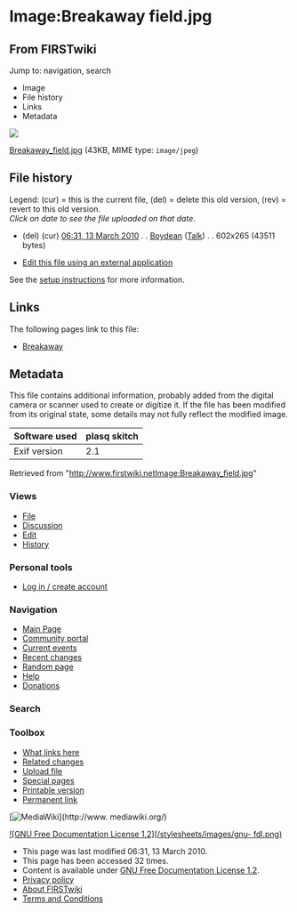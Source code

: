 # Image:Breakaway field.jpg

## From FIRSTwiki

Jump to: navigation, search

- Image
- File history
- Links
- Metadata

![](/media/0/00/Breakaway_field.jpg)

[Breakaway_field.jpg](/media/0/00/Breakaway_field.jpg "Breakaway field.jpg") (43KB, MIME type: `image/jpeg`)

## File history

Legend: (cur) = this is the current file, (del) = delete this old version, (rev) = revert to this old version.<br>
_Click on date to see the file uploaded on that date_.

- (del) (cur) [06:31, 13 March 2010](/media/0/00/Breakaway_field.jpg "/media/0/00/Breakaway field.jpg") . . [Boydean](User:Boydean "User:Boydean") ([Talk](/index.php?title=User_talk:Boydean&action=edit "User talk:Boydean")) . . 602x265 (43511 bytes)

- [Edit this file using an external application](/index.php?title=Image:Breakaway_field.jpg&action=edit&externaledit=true&mode=file "Image:Breakaway field.jpg")

See the [setup instructions](http://meta.wikimedia.org/wiki/Help:External_editors "http://meta.wikimedia.org/wiki/Help:External_editors") for more information.

## Links

The following pages link to this file:

- [Breakaway](Breakaway "Breakaway")

## Metadata

This file contains additional information, probably added from the digital camera or scanner used to create or digitize it. If the file has been modified from its original state, some details may not fully reflect the modified image.

Software used | plasq skitch
------------- | ------------
Exif version  | 2.1

Retrieved from "<http://www.firstwiki.netImage:Breakaway_field.jpg>"

### Views

- [File](Image:Breakaway_field.jpg)
- [Discussion](/index.php?title=Image_talk:Breakaway_field.jpg&action=edit)
- [Edit](/index.php?title=Image:Breakaway_field.jpg&action=edit)
- [History](/index.php?title=Image:Breakaway_field.jpg&action=history)

### Personal tools

- [Log in / create account](/index.php?title=Special:Userlogin&returnto=Image:Breakaway_field.jpg)

[](Main_Page "Main Page")

### Navigation

- [Main Page](Main_Page)
- [Community portal](FIRSTwiki:Community_portal)
- [Current events](Current_events)
- [Recent changes](Special:Recentchanges)
- [Random page](Special:Random)
- [Help](FIRSTwiki:Help)
- [Donations](FIRSTwiki:Site_support)

### Search

### Toolbox

- [What links here](Special:Whatlinkshere/Image:Breakaway_field.jpg)
- [Related changes](Special:Recentchangeslinked/Image:Breakaway_field.jpg)
- [Upload file](Special:Upload)
- [Special pages](Special:Specialpages)
- [Printable version](/index.php?title=Image:Breakaway_field.jpg&printable=yes)
- [Permanent link](/index.php?title=Image:Breakaway_field.jpg&oldid=75467)

[![MediaWiki](/skins/common/images/poweredby_mediawiki_88x31.png)](http://www.
mediawiki.org/)

[![GNU Free Documentation License 1.2](/stylesheets/images/gnu-
fdl.png)](http://www.gnu.org/copyleft/fdl.html)

- This page was last modified 06:31, 13 March 2010.
- This page has been accessed 32 times.
- Content is available under [GNU Free Documentation License 1.2](http://www.gnu.org/copyleft/fdl.html "http://www.gnu.org/copyleft/fdl.html").
- [Privacy policy](FIRSTwiki:Privacy_policy "FIRSTwiki:Privacy policy")
- [About FIRSTwiki](FIRSTwiki:About "FIRSTwiki:About")
- [Terms and Conditions](FIRSTwiki:Terms_and_conditions "FIRSTwiki:Terms and conditions")
